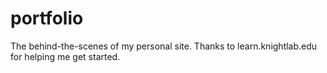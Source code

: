 portfolio
=========

The behind-the-scenes of my personal site. Thanks to learn.knightlab.edu for helping me get started. 
